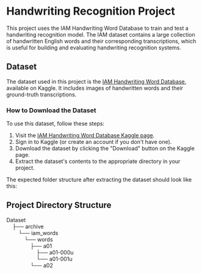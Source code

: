 # Handwriting Recognition Project

This project uses the IAM Handwriting Word Database to train and test a handwriting recognition model. The IAM dataset contains a large collection of handwritten English words and their corresponding transcriptions, which is useful for building and evaluating handwriting recognition systems.

## Dataset

The dataset used in this project is the [IAM Handwriting Word Database](https://www.kaggle.com/datasets/nibinv23/iam-handwriting-word-database/code), available on Kaggle. It includes images of handwritten words and their ground-truth transcriptions.

### How to Download the Dataset

To use this dataset, follow these steps:

1. Visit the [IAM Handwriting Word Database Kaggle page](https://www.kaggle.com/datasets/nibinv23/iam-handwriting-word-database/code).
2. Sign in to Kaggle (or create an account if you don't have one).
3. Download the dataset by clicking the "Download" button on the Kaggle page.
4. Extract the dataset's contents to the appropriate directory in your project.

The expected folder structure after extracting the dataset should look like this:

## Project Directory Structure

Dataset  
&nbsp;&nbsp;&nbsp;&nbsp;├── archive  
&nbsp;&nbsp;&nbsp;&nbsp;&nbsp;&nbsp;&nbsp;&nbsp;└── iam_words  
&nbsp;&nbsp;&nbsp;&nbsp;&nbsp;&nbsp;&nbsp;&nbsp;&nbsp;&nbsp;&nbsp;&nbsp;└── words  
&nbsp;&nbsp;&nbsp;&nbsp;&nbsp;&nbsp;&nbsp;&nbsp;&nbsp;&nbsp;&nbsp;&nbsp;&nbsp;&nbsp;&nbsp;&nbsp;├── a01  
&nbsp;&nbsp;&nbsp;&nbsp;&nbsp;&nbsp;&nbsp;&nbsp;&nbsp;&nbsp;&nbsp;&nbsp;&nbsp;&nbsp;&nbsp;&nbsp;&nbsp;&nbsp;&nbsp;&nbsp;├── a01-000u  
&nbsp;&nbsp;&nbsp;&nbsp;&nbsp;&nbsp;&nbsp;&nbsp;&nbsp;&nbsp;&nbsp;&nbsp;&nbsp;&nbsp;&nbsp;&nbsp;&nbsp;&nbsp;&nbsp;&nbsp;└── a01-001u  
&nbsp;&nbsp;&nbsp;&nbsp;&nbsp;&nbsp;&nbsp;&nbsp;&nbsp;&nbsp;&nbsp;&nbsp;&nbsp;&nbsp;&nbsp;&nbsp;└── a02

